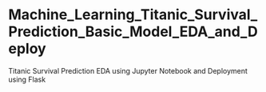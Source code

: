 # Machine_Learning_Titanic_Survival_Prediction_Basic_Model_EDA_and_Deploy
Titanic Survival Prediction EDA using Jupyter Notebook and Deployment using Flask

